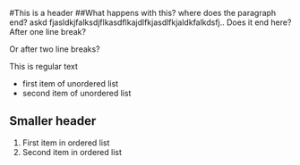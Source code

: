  #This is a header ##What happens with this? where does the paragraph end? askd fjasldkjfalksdjflkasdflkajdlfkjasdlfkjaldkfalkdsfj.. Does it end here? 
After one line break? 

Or after two line breaks?

This is regular text

- first item of unordered list
- second item of unordered list

## Smaller header
1.   First item in ordered list
2. Second item in ordered list
  
  
  
  